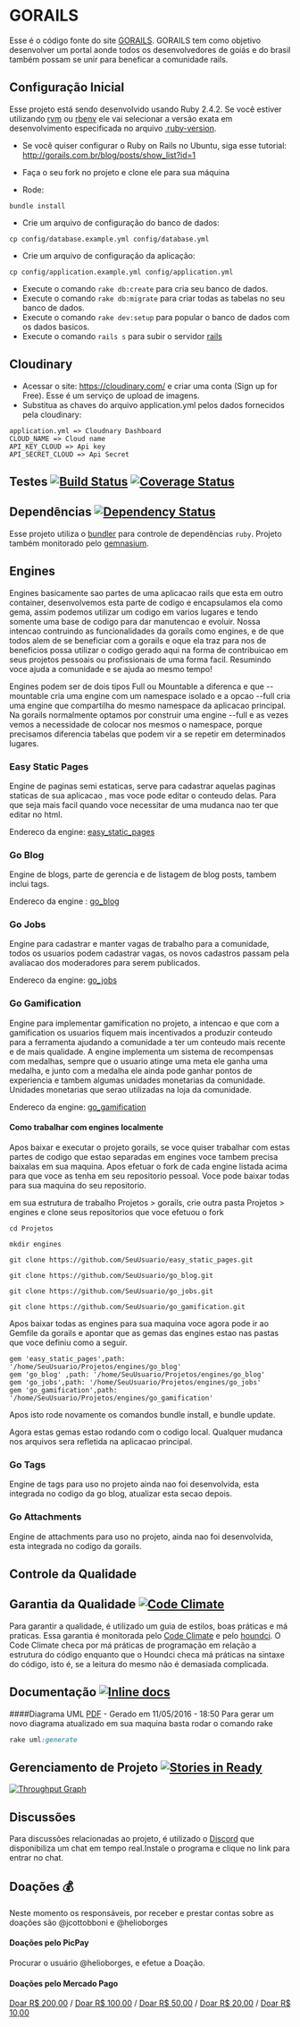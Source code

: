 # GORAILS

Esse é o código fonte do site [GORAILS](http://www.gorails.com.br/).
GORAILS tem como objetivo desenvolver um portal aonde todos os desenvolvedores de goiás e do brasil também possam se unir para beneficar a comunidade rails.


## Configuração Inicial

Esse projeto está sendo desenvolvido usando Ruby 2.4.2. Se você estiver utilizando [rvm](http://rvm.beginrescueend.com/)
ou [rbenv](https://github.com/sstephenson/rbenv) ele vai selecionar a versão exata em desenvolvimento
especificada no arquivo [.ruby-version](https://github.com/RubyCastsBrasil/RubyCastsBrasil/blob/master/.ruby-version).

- Se você quiser configurar o Ruby on Rails no Ubuntu, siga esse tutorial: http://gorails.com.br/blog/posts/show_list?id=1

- Faça o seu fork no projeto e clone ele para sua máquina

- Rode:
```shell
bundle install
```

- Crie um arquivo de configuração do banco de dados:
```shell
cp config/database.example.yml config/database.yml
```

- Crie um arquivo de configuração da aplicação:
```shell
cp config/application.example.yml config/application.yml
```

- Execute o comando `rake db:create` para cria seu banco de dados.
- Execute o comando `rake db:migrate` para criar todas as tabelas no seu banco de dados.
- Execute o comando `rake dev:setup` para popular o banco de dados com os dados basicos.
- Execute o comando `rails s` para subir o servidor [rails](https://github.com/rails/rails)

## Cloudinary
- Acessar o site: https://cloudinary.com/ e criar uma conta (Sign up for Free). Esse é um serviço de upload de imagens.
- Substitua as chaves do arquivo application.yml pelos dados fornecidos pela cloudinary:
```text
application.yml => Cloudnary Dashboard
CLOUD_NAME => Cloud name
API_KEY_CLOUD => Api key
API_SECRET_CLOUD => Api Secret
``` 


## Testes [![Build Status](https://travis-ci.org/gorails/gorails.svg?branch=master)](https://travis-ci.org/gorails/gorails)  [![Coverage Status](https://coveralls.io/repos/github/gorails/gorails/badge.svg?branch=master)](https://coveralls.io/github/gorails/gorails?branch=master)
 
## Dependências [![Dependency Status](https://gemnasium.com/gorails/gorails.svg)](https://gemnasium.com/gorails/gorails)

Esse projeto utiliza o [bundler](http://bundler.io) para controle de dependências `ruby`.
Projeto também monitorado pelo [gemnasium](https://gemnasium.com).

## Engines
Engines basicamente sao partes de uma aplicacao rails que esta em outro container, desenvolvemos esta parte de
codigo e encapsulamos ela como gema, assim podemos utilizar um codigo em varios lugares e tendo somente uma base de codigo para dar 
manutencao e evoluir. Nossa intencao contruindo as funcionalidades da gorails como engines, e de que todos
alem de se beneficiar com a gorails e oque ela traz para nos de beneficios possa utilizar o codigo gerado aqui na forma de 
contribuicao em seus projetos pessoais ou profissionais de uma forma facil. Resumindo voce ajuda a comunidade e se ajuda ao mesmo tempo!

Engines podem ser de dois tipos Full ou Mountable a diferenca e que --mountable cria uma engine com um namespace isolado
 e a opcao --full cria uma engine que compartilha do mesmo namespace da aplicacao principal. Na gorails normalmente optamos por
 construir uma engine --full e as vezes vemos a necessidade de colocar nos mesmos o namespace, porque precisamos diferencia tabelas
 que podem vir a se repetir em determinados lugares.
  
### Easy Static Pages

Engine de paginas semi estaticas, serve para cadastrar aquelas paginas staticas de sua aplicacao , mas voce pode editar o conteudo delas.
Para que seja mais facil quando voce necessitar de uma mudanca nao ter que editar no html.

Endereco da engine: [easy_static_pages](https://github.com/gorails/easy_static_pages)

### Go Blog

Engine de blogs, parte de gerencia e de listagem de blog posts, tambem inclui tags.

Endereco da engine : [go_blog](https://github.com/gorails/go_blog)

### Go Jobs

Engine para cadastrar e manter vagas de trabalho para a comunidade, todos os usuarios podem cadastrar vagas, 
os novos cadastros passam pela avaliacao dos moderadores para serem publicados.

Endereco da engine: [go_jobs](https://github.com/gorails/go_jobs)


### Go Gamification
Engine para implementar gamification no projeto, a intencao e que com a gamification os usuarios fiquem mais incentivados a produzir 
conteudo para a ferramenta ajudando a comunidade a ter um conteudo mais recente e de mais qualidade.
A engine implementa um sistema de recompensas com medalhas, sempre que o usuario atinge uma meta ele ganha 
uma medalha, e junto com a medalha ele ainda pode ganhar pontos de experiencia e tambem algumas unidades monetarias da comunidade.
Unidades monetarias que serao utilizadas na loja da comunidade. 

Endereco da engine: [go_gamification](https://github.com/gorails/go_gamification)

#### Como trabalhar com engines localmente 
Apos baixar e executar o projeto gorails, se voce quiser trabalhar com estas partes de codigo que estao separadas em engines
voce tambem precisa baixalas em sua maquina. Apos efetuar o fork de cada engine listada acima para que voce as tenha em seu repositorio pessoal.
Voce pode baixar todas para sua maquina do seu repositorio.

em sua estrutura de trabalho Projetos > gorails, crie outra pasta Projetos > engines e clone seus repositorios que voce efetuou o fork

    cd Projetos
    
    mkdir engines
    
    git clone https://github.com/SeuUsuario/easy_static_pages.git
    
    git clone https://github.com/SeuUsuario/go_blog.git
    
    git clone https://github.com/SeuUsuario/go_jobs.git
    
    git clone https://github.com/SeuUsuario/go_gamification.git
    

Apos baixar todas as engines para sua maquina voce agora pode ir ao Gemfile da gorails e apontar que as gemas das engines estao 
nas pastas que voce definiu como a seguir.

    gem 'easy_static_pages',path: '/home/SeuUsuario/Projetos/engines/go_blog'
    gem 'go_blog' ,path: '/home/SeuUsuario/Projetos/engines/go_blog'
    gem 'go_jobs',path: '/home/SeuUsuario/Projetos/engines/go_jobs'
    gem 'go_gamification',path: '/home/SeuUsuario/Projetos/engines/go_gamification'

Apos isto rode novamente os comandos bundle install, e bundle update.

Agora estas gemas estao rodando com o codigo local. Qualquer mudanca nos arquivos sera refletida na aplicacao principal.

### Go Tags

Engine de tags para uso no projeto ainda nao foi desenvolvida, esta integrada no codigo da go blog, atualizar esta secao depois.

### Go Attachments

Engine de attachments para uso no projeto, ainda nao foi desenvolvida, esta integrada no codigo da gorails.

## Controle da Qualidade 

## Garantia da Qualidade [![Code Climate](https://codeclimate.com/github/gorails/gorails/badges/gpa.svg)](https://codeclimate.com/github/gorails/gorails)

Para garantir a qualidade, é utilizado um guia de estilos, boas práticas e má praticas.
Essa garantia é monitorada pelo [Code Climate](https://codeclimate.com) e pelo [houndci](http://houndci.com).
O Code Climate checa por má práticas de programação em relação a estrutura do código enquanto 
que o Houndci checa má práticas na sintaxe do código, isto é, se a leitura do mesmo não é 
demasiada complicada.

## Documentação [![Inline docs](http://inch-ci.org/github/gorails/gorails.svg?branch=master)](http://inch-ci.org/github/gorails/gorails)
####Diagrama UML [PDF](https://github.com/gorails/gorails/blob/master/doc/uml_gorails.pdf) - Gerado em 11/05/2016 - 18:50
Para gerar um novo diagrama atualizado em sua maquina basta rodar o comando rake

```ruby
rake uml:generate
```

## Gerenciamento de Projeto [![Stories in Ready](https://badge.waffle.io/gorails/gorails.svg?label=ready&title=Ready)](http://waffle.io/gorails/gorails)

[![Throughput Graph](https://graphs.waffle.io/gorails/gorails/throughput.svg)](https://waffle.io/gorails/gorails/metrics)


## Discussões  

Para discussões relacionadas ao projeto, é utilizado o [Discord](https://discord.gg/mN5hXJm) que disponibiliza
um chat em tempo real.Instale o programa e clique no link para entrar no chat.

## Doações :moneybag:

Neste momento os responsáveis, por receber e prestar contas sobre as doações são @jcottobboni e @helioborges

#### Doações pelo PicPay

Procurar o usuário @helioborges, e efetue a Doação.



#### Doações pelo Mercado Pago 

[Doar  R$ 200,00](https://www.mercadopago.com/mlb/checkout/start?pref_id=192719033-cb23d353-2429-419f-8ca8-d0bae86ab334) /
[Doar  R$ 100,00](https://www.mercadopago.com/mlb/checkout/start?pref_id=192719033-6a1a0129-cee7-43d5-b2a9-7afa32e15abe) /
[Doar  R$ 50,00](https://www.mercadopago.com/mlb/checkout/start?pref_id=192719033-55dc62ab-7759-4483-9c10-b05bf4e59377) /
[Doar  R$ 20,00](https://www.mercadopago.com/mlb/checkout/start?pref_id=192719033-4a653d99-2493-4d75-8a42-7a2224ad703b) /
[Doar  R$ 10,00](https://www.mercadopago.com/mlb/checkout/start?pref_id=192719033-5dd6ed08-5c8b-4f47-8cd4-df0c573870f1) 
